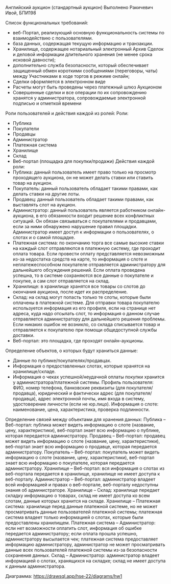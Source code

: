 Английский аукцион (стандартный аукцион)
Выполнено Ракичевич Ивой, БПИ198

Список функциональных требований:
- веб-Портал, реализующий	 основную функциональность системы по взаимодействию с пользователями. 
- база данных, содержащая текущую информацию и транзакции.
- Хранилище, содержащее нотариальный электронный Архив Сделок и деловой
информации длительного хранения (не менее срока исковой давности);
- дополнительно служба безопасности, который обеспечивает защищенный
обмен короткими сообщениями (переговоры, чаты) между Участниками в ходе
торгов в режиме онлайн;
- Сделки оформляется в электронном виде
- Расчеты могут быть проведены через платежный шлюз Аукционом
- Совершенные сделки и все операции по их сопровождению хранятся у администратора, сопровождаемые электронной подписью и отметкой
времени

Роли пользователей и действия каждой из ролей:
Роли:
- Публика
- Покупатели
- Продавцы
- Администратор
- Платежная система
- Хранилище
- Склад
- Веб-портал (площадка для покупки/продажи)
	Действия каждой роли:
- Публика: данный пользователь имеет право только на просмотр проходящего аукциона, он не может делать ставки или ставить товар на аукцион. 
- Покупатель: данный пользователь обладает такими правами, как делать ставки на другие лоты. 
-  Продавец: данный пользователь обладает такими правами, как выставлять слот на аукцион.
- Администратор: данный пользователь является работником онлайн-аукциона, в его обязанности входит решение всех конфликтных ситуаций. Он обязан связываться с покупателями и продавцами, если за ними обнаружено нарушение правил площадки. Администратор имеет доступ к информации о пользователях, о слотах и о самой площадке. 
- Платежная система: по окончанию торга все самые высокие ставки на каждый слот отправляются в платежную систему, где проходит оплата товара. Если провести оплату представляется невозможным из-за недостатка средств на карте, то информация о слоте и неплатежеспособном покупателе отправляется администратору для дальнейшего обсуждения решений. Если оплата проведена успешна, то в системе сохраняются все данные о покупателе и покупке, а сам слот отправляется на склад. 
- Хранилище: в хранилище хранятся все товары со слотов до окончания аукциона, после идет их распределение. 
- Склад: на склад могут попасть только те слоты, которые были оплачены в платежной системе. Для отправки товара покупателю используется информация из его профиля, если на странице нет адреса, куда надо отсылать слот, то информация о данном случае отправляется администратору для дальнейшего решения проблемы. Если никаких ошибок не возникло, со склада списывается товар и отправляется к покупателю при помощи общедоступной службы доставки. 
- Веб-портал: это площадка, где проходят онлайн-аукционы. 

Определение объектов, о которых будут храниться данные:
- Данные по публике/покупателях/продавцах.
- Информация о предоставленных слотах, которые хранятся на хранилище/складе.
- Информация о чеках успешной/неудачной оплаты покупки хранится у администратора/платежной системы. 
Профиль пользователя: ФИО, номер телефона, банковские реквизиты (для покупателя/продавца), юридический и фактически адрес (для покупателя/продавца), адрес электронной почты, имя входа в систему, удостоверение личности (если не юр.лицо).
Информация о слоте: наименование, цена, характеристика, проверка подлинности.

Определение связей между объектами для хранения данных:
Публика – Веб-портал: публика может видеть информацию о слоте (название, цену, характеристики), веб-портал знает всю информацию о публике, которая передается администратору. 
Продавец – Веб-портал: продавец может видеть информацию о слоте (название, цену, характеристики), веб-портал знает всю информацию о продавце, которая передается администратору. 
Покупатель – Веб-портал: покупатель может видеть информацию о слоте (название, цену, характеристики), веб-портал знает всю информацию о покупателе, которая передается администратору. 
Хранилище – Веб-портал: вся информация о слотах из веб-портала передается в хранилище, хранилище не имеет доступа к веб-порталу.
Администратор – Веб-портал: администратор владеет всей информацией и правах о веб-портале, веб-порталу недоступны знания об администраторе. 
Хранилище – Склад: хранилище передает складку информацию о товарах, склад не имеет доступа ко всем слотам, данные которых хранится на складе.
Хранилище – Платежная система: хранилище перед данные платежной системе, но не может просматривать данные пользователей платежной системы; платежная система владеет только информацией о слотах, которые были предоставлены хранилищем. 
Платежная система – Администратор: если нет возможности оплатить слот, информация об ошибке передается администратору; если оплата прошла успешно, администратору высылается чек; платежная система предоставляет информацию администратору, администратор не может просматривать данные всех пользователей платежной системы из-за безопасности сохранения данных. 
Склад – Администратор: администратор владеет информацией о слотах, хранящихся на складке; склад не имеет доступа к данным администратора. 


Диаграмма: 
https://drawsql.app/hse-22/diagrams/hw1

